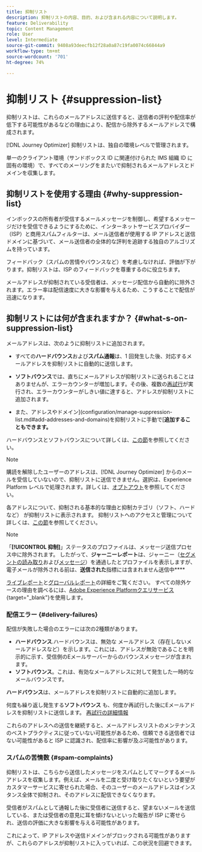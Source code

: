 ```yaml
---
title: 抑制リスト
description: 抑制リストの内容、目的、および含まれる内容について説明します。
feature: Deliverability
topic: Content Management
role: User
level: Intermediate
source-git-commit: 9408a93deecfb12f28a0a87c19fa0074c66844a9
workflow-type: tm+mt
source-wordcount: '701'
ht-degree: 74%

---
```


# 抑制リスト {#suppression-list}

抑制リストは、これらのメールアドレスに送信すると、送信者の評判や配信率が低下する可能性があるなどの理由により、配信から除外するメールアドレスで構成されます。

[!DNL Journey Optimizer] 抑制リストは、独自の環境レベルで管理されます。

単一のクライアント環境（サンドボックス ID に関連付けられた IMS 組織 ID に固有の環境）で、すべてのメーリングをまたいで抑制されるメールアドレスとドメインを収集します。

<!--It gathers spam complaints, hard bounces, and soft bounces that occur consistently.-->

## 抑制リストを使用する理由 {#why-suppression-list}

インボックスの所有者が受信するメールメッセージを制御し、希望するメッセージだけを受信できるようにするために、インターネットサービスプロバイダー（ISP）と商用スパムフィルターは、メール送信者が使用する IP アドレスと送信ドメインに基づいて、メール送信者の全体的な評判を追跡する独自のアルゴリズムを持っています。

フィードバック（スパムの苦情やバウンスなど）を考慮しなければ、評価が下がります。抑制リストは、ISP のフィードバックを尊重するのに役立ちます。

メールアドレスが抑制されている受信者は、メッセージ配信から自動的に除外されます。エラー率は配信速度に大きな影響を与えるため、こうすることで配信が迅速になります。

## 抑制リストには何が含まれますか？  {#what-s-on-suppression-list}

メールアドレスは、次のように抑制リストに追加されます。

* すべての&#x200B;**ハードバウンス**&#x200B;および&#x200B;**スパム通報**&#x200B;は、1 回発生した後、対応するメールアドレスを抑制リストに自動的に送信します。

* **ソフトバウンス**<!--and temporary **ignored** errors-->では、直ちにメールアドレスが抑制リストに送られることはありませんが、エラーカウンターが増加します。その後、複数の[再試行](configuration/retries.md)が実行され、エラーカウンターがしきい値に達すると、アドレスが抑制リストに追加されます。

* また、アドレスやドメイン](configuration/manage-suppression-list.md#add-addresses-and-domains)を抑制リストに手動で&#x200B;[**追加することもできます。**

ハードバウンスとソフトバウンスについて詳しくは、[この節](#delivery-failures)を参照してください。

>[!NOTE]
>
>購読を解除したユーザーのアドレスは、[!DNL Journey Optimizer] からのメールを受信していないので、抑制リストに送信できません。選択は、Experience Platform レベルで処理されます。詳しくは、[オプトアウト](../using/consent.md)を参照してください。
<!--Email addresses of recipients who **unsubscribe** from your sendings are NOT sent to the suppression list. Confirmed by eng.: "Subscribe and Unsubscribe are handled by the Consent/Subscription service. A user that opts out will not make it to the suppression list – we won’t send them emails."-->

各アドレスについて、抑制される基本的な理由と抑制カテゴリ（ソフト、ハードなど） が抑制リストに表示されます。 抑制リストへのアクセスと管理について詳しくは、[この節](configuration/manage-suppression-list.md)を参照してください。

<!--Once a message is sent, the message logs allow you to view the delivery status for each recipient and the associated failure type and reason. [Learn more about monitoring message execution](monitoring.md). NO ACCESS TO LOGS YET-->

>[!NOTE]
>
>「**[!UICONTROL 抑制]**」ステータスのプロファイルは、メッセージ送信プロセス中に除外されます。 したがって、**ジャーニーレポート**&#x200B;は、ジャーニー（[セグメントの読み取り](building-journeys/read-segment.md)および[メッセージ](building-journeys/journeys-message.md)）を通過したとプロファイルを表示しますが、電子メールが除外される前は、**送信された**&#x200B;指標には含まれません送信中&#x200B;****
>
>[ライブレポート](reports/live-report.md)と[グローバルレポート](reports/global-report.md)の詳細をご覧ください。 すべての除外ケースの理由を調べるには、[Adobe Experience Platformクエリサービス](https://experienceleague.adobe.com/docs/experience-platform/query/api/getting-started.html){target=&quot;_blank&quot;}を使用します。

### 配信エラー {#delivery-failures}

配信が失敗した場合のエラーには次の2種類があります。

* **ハードバウンス**.ハードバウンスは、無効な メールアドレス（存在しないメールアドレスなど）を示します。これには、アドレスが無効であることを明示的に示す、受信側のEメールサーバーからのバウンスメッセージが含まれます。
* **ソフトバウンス**。これは、有効なメールアドレスに対して発生した一時的なメールバウンスです。
<!--* **Ignored**. This is an email bounce that occurred for a valid email address but is known to be temporary, such as a failed connection attempt, a temporary Spam-related issue (email reputation), or a temporary technical issue.-->

**ハードバウンス**&#x200B;は、メールアドレスを抑制リストに自動的に追加します。

何度も繰り返し発生する&#x200B;**ソフトバウンス** <!--or an **ignored** error-->も、何度か再試行した後にEメールアドレスを抑制リストに送信します。 [再試行の詳細情報](configuration/retries.md)

これらのアドレスへの送信を継続すると、メールアドレスリストのメンテナンスのベストプラクティスに従っていない可能性があるため、信頼できる送信者ではない可能性があると ISP に認識され、配信率に影響が及ぶ可能性があります。

### スパムの苦情数 {#spam-complaints}

抑制リストは、こちらから送信したメッセージをスパムとしてマークするメールアドレスを収集します。例えば、メールを二度と受け取りたくないという要望がカスタマーサービスに寄せられた場合、そのユーザーのメールアドレスはインスタンス全体で抑制され、そのアドレスに配信できなくなります。

受信者がスパムとして通報した後に受信者に送信すると、望まないメールを送信している、または受信者の意見に耳を傾けないといった報告が ISP に寄せられ、送信の評価に大きな影響を与える可能性があります。

これによって、IP アドレスや送信ドメインがブロックされる可能性がありますが、これらのアドレスが抑制リストに入っていれば、この状況を回避できます。

<!--### Unsubscriptions {#unsubscriptions}

Every email sent to recipients must include an unsubscribe link. Upon clicking this link, if a recipient confirms [opting out](consent.md), the corresponding email address is immediately sent to the suppression list. This user must not receive communication from your brand until subscribed again.
NOT TRUE > "Subscribe and Unsubscribe are handled by the Consent/Subscription service. A user that opts out will not make it to the suppression list – we won’t send them emails."-->

<!--MOVED to Configuration/Retries section

The threshold is set at three errors:
* For the same delivery, at the third attempt, the address is suppressed.
* If there are different deliveries and two errors occur at least 24 hours apart, the error counter is incremented upon each error and the address is also suppressed at the third attempt.
When a delivery is successful after a retry, the error counter of the address is reinitialized.

### Retries {#retries}

If a message fails due to a temporary bounce of the **Ignored** type, retries will be performed for **3.5 days** from the time the message was added to the email queue.

The minimum delay between retries and the maximum number of retries to be performed are ///managed by the Enhanced MTA/// based on how well an IP is performing, both historically and currently at a given domain.

After 3.5 days, any message in the retry queue will be removed from the queue and sent back as a bounce.-->
